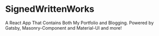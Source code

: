 # SignedWrittenWorks
A React App That Contains Both My Portfolio and Blogging. Powered by Gatsby, Masonry-Component and Material-UI and more!
